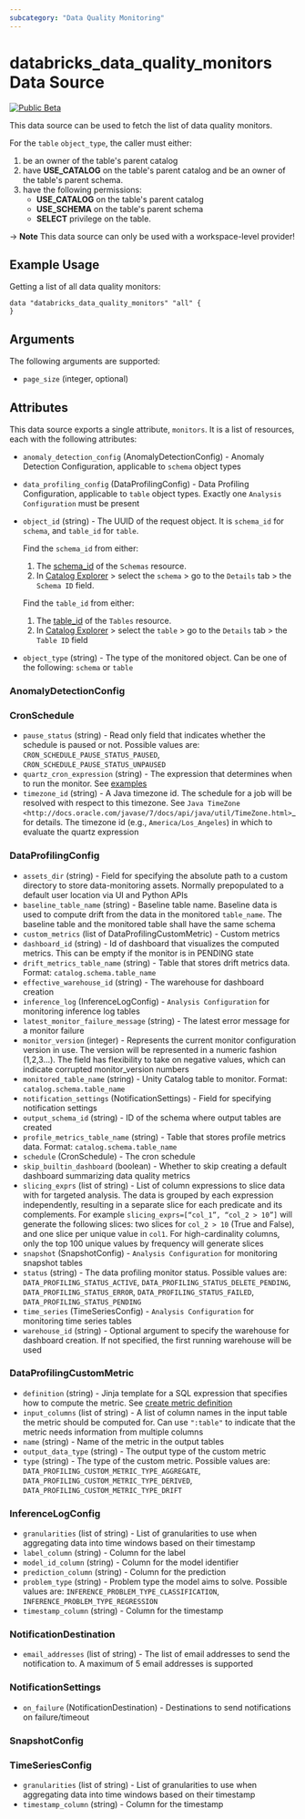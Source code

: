 ```yaml
---
subcategory: "Data Quality Monitoring"
---
```

# databricks_data_quality_monitors Data Source
[![Public Beta](https://img.shields.io/badge/Release_Stage-Public_Beta-orange)](https://docs.databricks.com/aws/en/release-notes/release-types)

This data source can be used to fetch the list of data quality monitors.

For the `table` `object_type`, the caller must either:
1. be an owner of the table's parent catalog
2. have **USE_CATALOG** on the table's parent catalog and be an owner of the table's parent schema.
3. have the following permissions:
    - **USE_CATALOG** on the table's parent catalog
    - **USE_SCHEMA** on the table's parent schema
    - **SELECT** privilege on the table.

-> **Note** This data source can only be used with a workspace-level provider!

## Example Usage
Getting a list of all data quality monitors:

```hcl
data "databricks_data_quality_monitors" "all" {
}
```


## Arguments
The following arguments are supported:
* `page_size` (integer, optional)


## Attributes
This data source exports a single attribute, `monitors`. It is a list of resources, each with the following attributes:
* `anomaly_detection_config` (AnomalyDetectionConfig) - Anomaly Detection Configuration, applicable to `schema` object types
* `data_profiling_config` (DataProfilingConfig) - Data Profiling Configuration, applicable to `table` object types. Exactly one `Analysis Configuration`
  must be present
* `object_id` (string) - The UUID of the request object. It is `schema_id` for `schema`, and `table_id` for `table`.
  
  Find the `schema_id` from either:
  1. The [schema_id](https://docs.databricks.com/api/workspace/schemas/get#schema_id) of the `Schemas` resource.
  2. In [Catalog Explorer](https://docs.databricks.com/aws/en/catalog-explorer/) > select the `schema` > go to the `Details` tab > the `Schema ID` field.
  
  Find the `table_id` from either:
  1. The [table_id](https://docs.databricks.com/api/workspace/tables/get#table_id) of the `Tables` resource.
  2. In [Catalog Explorer](https://docs.databricks.com/aws/en/catalog-explorer/) > select the `table` > go to the `Details` tab > the `Table ID` field
* `object_type` (string) - The type of the monitored object. Can be one of the following: `schema` or `table`

### AnomalyDetectionConfig

### CronSchedule
* `pause_status` (string) - Read only field that indicates whether the schedule is paused or not. Possible values are: `CRON_SCHEDULE_PAUSE_STATUS_PAUSED`, `CRON_SCHEDULE_PAUSE_STATUS_UNPAUSED`
* `quartz_cron_expression` (string) - The expression that determines when to run the monitor. See [examples](https://www.quartz-scheduler.org/documentation/quartz-2.3.0/tutorials/crontrigger.html)
* `timezone_id` (string) - A Java timezone id. The schedule for a job will be resolved with respect to this timezone.
  See `Java TimeZone <http://docs.oracle.com/javase/7/docs/api/java/util/TimeZone.html>`_ for details.
  The timezone id (e.g., ``America/Los_Angeles``) in which to evaluate the quartz expression

### DataProfilingConfig
* `assets_dir` (string) - Field for specifying the absolute path to a custom directory to store data-monitoring
  assets. Normally prepopulated to a default user location via UI and Python APIs
* `baseline_table_name` (string) - Baseline table name.
  Baseline data is used to compute drift from the data in the monitored `table_name`.
  The baseline table and the monitored table shall have the same schema
* `custom_metrics` (list of DataProfilingCustomMetric) - Custom metrics
* `dashboard_id` (string) - Id of dashboard that visualizes the computed metrics.
  This can be empty if the monitor is in PENDING state
* `drift_metrics_table_name` (string) - Table that stores drift metrics data. Format: `catalog.schema.table_name`
* `effective_warehouse_id` (string) - The warehouse for dashboard creation
* `inference_log` (InferenceLogConfig) - `Analysis Configuration` for monitoring inference log tables
* `latest_monitor_failure_message` (string) - The latest error message for a monitor failure
* `monitor_version` (integer) - Represents the current monitor configuration version in use. The version will be represented in a
  numeric fashion (1,2,3...). The field has flexibility to take on negative values, which can indicate corrupted
  monitor_version numbers
* `monitored_table_name` (string) - Unity Catalog table to monitor. Format: `catalog.schema.table_name`
* `notification_settings` (NotificationSettings) - Field for specifying notification settings
* `output_schema_id` (string) - ID of the schema where output tables are created
* `profile_metrics_table_name` (string) - Table that stores profile metrics data. Format: `catalog.schema.table_name`
* `schedule` (CronSchedule) - The cron schedule
* `skip_builtin_dashboard` (boolean) - Whether to skip creating a default dashboard summarizing data quality metrics
* `slicing_exprs` (list of string) - List of column expressions to slice data with for targeted analysis. The data is grouped by
  each expression independently, resulting in a separate slice for each predicate and its
  complements. For example `slicing_exprs=[“col_1”, “col_2 > 10”]` will generate the following
  slices: two slices for `col_2 > 10` (True and False), and one slice per unique value in
  `col1`. For high-cardinality columns, only the top 100 unique values by frequency will
  generate slices
* `snapshot` (SnapshotConfig) - `Analysis Configuration` for monitoring snapshot tables
* `status` (string) - The data profiling monitor status. Possible values are: `DATA_PROFILING_STATUS_ACTIVE`, `DATA_PROFILING_STATUS_DELETE_PENDING`, `DATA_PROFILING_STATUS_ERROR`, `DATA_PROFILING_STATUS_FAILED`, `DATA_PROFILING_STATUS_PENDING`
* `time_series` (TimeSeriesConfig) - `Analysis Configuration` for monitoring time series tables
* `warehouse_id` (string) - Optional argument to specify the warehouse for dashboard creation. If not specified, the first running
  warehouse will be used

### DataProfilingCustomMetric
* `definition` (string) - Jinja template for a SQL expression that specifies how to compute the metric. See [create metric definition](https://docs.databricks.com/en/lakehouse-monitoring/custom-metrics.html#create-definition)
* `input_columns` (list of string) - A list of column names in the input table the metric should be computed for.
  Can use ``":table"`` to indicate that the metric needs information from multiple columns
* `name` (string) - Name of the metric in the output tables
* `output_data_type` (string) - The output type of the custom metric
* `type` (string) - The type of the custom metric. Possible values are: `DATA_PROFILING_CUSTOM_METRIC_TYPE_AGGREGATE`, `DATA_PROFILING_CUSTOM_METRIC_TYPE_DERIVED`, `DATA_PROFILING_CUSTOM_METRIC_TYPE_DRIFT`

### InferenceLogConfig
* `granularities` (list of string) - List of granularities to use when aggregating data into time windows based on their timestamp
* `label_column` (string) - Column for the label
* `model_id_column` (string) - Column for the model identifier
* `prediction_column` (string) - Column for the prediction
* `problem_type` (string) - Problem type the model aims to solve. Possible values are: `INFERENCE_PROBLEM_TYPE_CLASSIFICATION`, `INFERENCE_PROBLEM_TYPE_REGRESSION`
* `timestamp_column` (string) - Column for the timestamp

### NotificationDestination
* `email_addresses` (list of string) - The list of email addresses to send the notification to. A maximum of 5 email addresses is supported

### NotificationSettings
* `on_failure` (NotificationDestination) - Destinations to send notifications on failure/timeout

### SnapshotConfig

### TimeSeriesConfig
* `granularities` (list of string) - List of granularities to use when aggregating data into time windows based on their timestamp
* `timestamp_column` (string) - Column for the timestamp